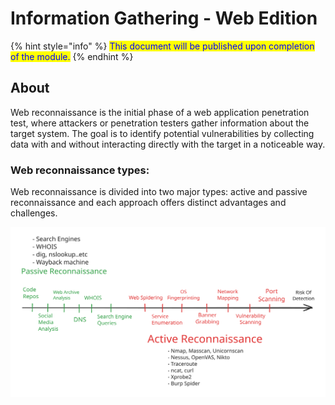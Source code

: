 # Information Gathering - Web Edition

{% hint style="info" %}
<mark style="color:blue;">This document will be published upon completion of the module.</mark>
{% endhint %}

## About

Web reconnaissance is the initial phase of a web application penetration test, where attackers or penetration testers gather information about the target system. The goal is to identify potential vulnerabilities by collecting data with and without interacting directly with the target in a noticeable way.

### Web reconnaissance types:

Web reconnaissance is divided into two major types: active and passive reconnaissance and each approach offers distinct advantages and challenges.

<img src="../.gitbook/assets/file.excalidraw (1).svg" alt="" class="gitbook-drawing">





